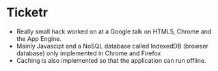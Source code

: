 # Ticketr
- Really small hack worked on at a Google talk on HTML5, Chrome and the App Engine.
- Mainly Javascipt and a NoSQL database called IndexedDB (browser database) only implemented in Chrome and Firefox
- Caching is also implemented so that the application can run offline.
